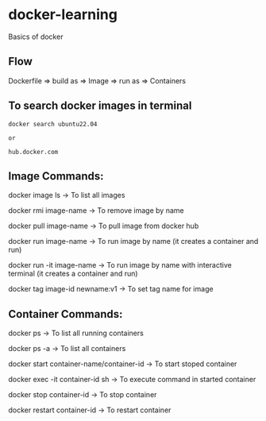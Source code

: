# docker-learning
Basics of docker



## Flow
Dockerfile => build as => Image => run as => Containers



## To search docker images in terminal
```
docker search ubuntu22.04

or

hub.docker.com
```

## Image Commands:
docker image ls -> To list all images

docker rmi image-name -> To remove image by name

docker pull image-name -> To pull image from docker hub

docker run image-name -> To run image by name (it creates a container and run)

docker run -it image-name -> To run image by name with interactive terminal (it creates a container and run)

docker tag image-id newname:v1 -> To set tag name for image

## Container Commands:

docker ps -> To list all running containers

docker ps -a -> To list all containers

docker start container-name/container-id -> To start stoped container

docker exec -it container-id sh -> To execute command in started container

docker stop container-id -> To stop container

docker restart container-id -> To restart container
